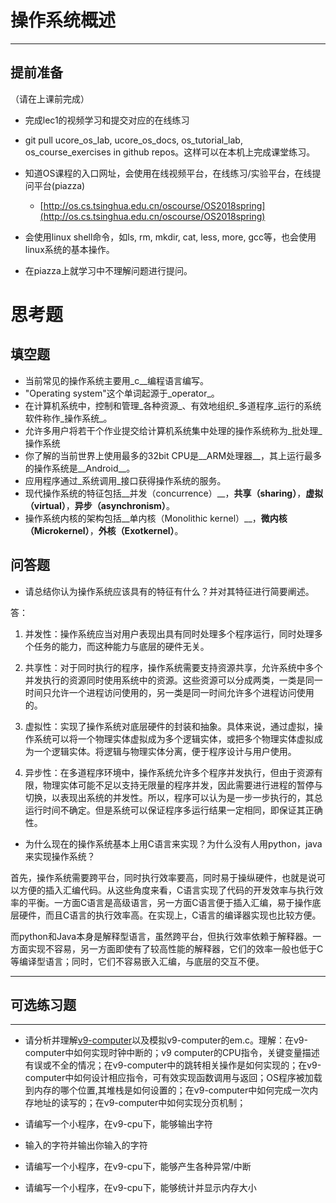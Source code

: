 # 操作系统概述

---

## **提前准备**

（请在上课前完成）

* 完成lec1的视频学习和提交对应的在线练习
* git pull ucore\_os\_lab, ucore\_os\_docs, os\_tutorial\_lab, os\_course\_exercises in github repos。这样可以在本机上完成课堂练习。
* 知道OS课程的入口网址，会使用在线视频平台，在线练习/实验平台，在线提问平台\(piazza\)
  * [http://os.cs.tsinghua.edu.cn/oscourse/OS2018spring](http://os.cs.tsinghua.edu.cn/oscourse/OS2018spring)


* 会使用linux shell命令，如ls, rm, mkdir, cat, less, more, gcc等，也会使用linux系统的基本操作。
* 在piazza上就学习中不理解问题进行提问。



# 思考题

## 填空题

* 当前常见的操作系统主要用_c__编程语言编写。
* "Operating system"这个单词起源于_operator_。
* 在计算机系统中，控制和管理_各种资源_、有效地组织_多道程序_运行的系统软件称作_操作系统_。
* 允许多用户将若干个作业提交给计算机系统集中处理的操作系统称为_批处理_操作系统
* 你了解的当前世界上使用最多的32bit CPU是__ARM处理器__，其上运行最多的操作系统是__Android__。
* 应用程序通过_系统调用_接口获得操作系统的服务。
* 现代操作系统的特征包括__并发（concurrence）__，__共享（sharing）__，__虚拟（virtual）__，__异步（asynchronism）__。
* 操作系统内核的架构包括__单内核（Monolithic kernel）__，__微内核（Microkernel）__，__外核（Exotkernel）__。


## 问答题

- 请总结你认为操作系统应该具有的特征有什么？并对其特征进行简要阐述。

答：

1. 并发性：操作系统应当对用户表现出具有同时处理多个程序运行，同时处理多个任务的能力，而这种能力与底层的硬件无关。

2. 共享性：对于同时执行的程序，操作系统需要支持资源共享，允许系统中多个并发执行的资源同时使用系统中的资源。这些资源可以分成两类，一类是同一时间只允许一个进程访问使用的，另一类是同一时间允许多个进程访问使用的。

3. 虚拟性：实现了操作系统对底层硬件的封装和抽象。具体来说，通过虚拟，操作系统可以将一个物理实体虚拟成为多个逻辑实体，或把多个物理实体虚拟成为一个逻辑实体。将逻辑与物理实体分离，便于程序设计与用户使用。

4. 异步性：在多道程序环境中，操作系统允许多个程序并发执行，但由于资源有限，物理实体可能不足以支持无限量的程序并发，因此需要进行进程的暂停与切换，以表现出系统的并发性。所以，程序可以认为是一步一步执行的，其总运行时间不确定。但是系统可以保证程序多运行结果一定相同，即保证其正确性。

- 为什么现在的操作系统基本上用C语言来实现？为什么没有人用python，java来实现操作系统？

首先，操作系统需要跨平台，同时执行效率要高，同时易于操纵硬件，也就是说可以方便的插入汇编代码。从这些角度来看，C语言实现了代码的开发效率与执行效率的平衡。一方面C语言是高级语言，另一方面C语言便于插入汇编，易于操作底层硬件，而且C语言的执行效率高。在实现上，C语言的编译器实现也比较方便。

而python和Java本身是解释型语言，虽然跨平台，但执行效率依赖于解释器。一方面实现不容易，另一方面即使有了较高性能的解释器，它们的效率一般也低于C等编译型语言；同时，它们不容易嵌入汇编，与底层的交互不便。

---

## 可选练习题

---

- 请分析并理解[v9\-computer](https://github.com/chyyuu/os_tutorial_lab/blob/master/v9_computer/docs/v9_computer.md)以及模拟v9\-computer的em.c。理解：在v9\-computer中如何实现时钟中断的；v9 computer的CPU指令，关键变量描述有误或不全的情况；在v9\-computer中的跳转相关操作是如何实现的；在v9\-computer中如何设计相应指令，可有效实现函数调用与返回；OS程序被加载到内存的哪个位置,其堆栈是如何设置的；在v9\-computer中如何完成一次内存地址的读写的；在v9\-computer中如何实现分页机制；


- 请编写一个小程序，在v9-cpu下，能够输出字符


- 输入的字符并输出你输入的字符


- 请编写一个小程序，在v9-cpu下，能够产生各种异常/中断


- 请编写一个小程序，在v9-cpu下，能够统计并显示内存大小

